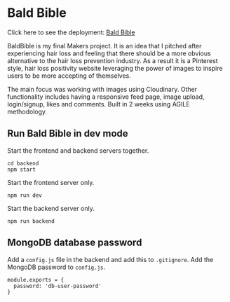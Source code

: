 # Bald Bible

Click here to see the deployment: [Bald Bible]([https://hrhodes.co.uk](https://baldbible-s8q0.onrender.com/))

BaldBible is my final Makers project. It is an idea that I pitched after experiencing hair loss and feeling that there should be a more obvious alternative to the hair loss prevention industry. As a result it is a Pinterest style, hair loss positivity website leveraging the power of images to inspire users to be more accepting of themselves.

The main focus was working with images using Cloudinary. Other functionality includes having a responsive feed page, image upload, login/signup, likes and comments. Built in 2 weeks using AGILE methodology.


## Run Bald Bible in dev mode
Start the frontend and backend servers together.
```
cd backend
npm start
```
Start the frontend server only.
```
npm run dev
```
Start the backend server only.
```
npm run backend
```

## MongoDB database password
Add a `config.js` file in the backend and add this to `.gitignore`.
Add the MongoDB password to `config.js`.
```
module.exports = {
  password: 'db-user-password' 
} 
```
